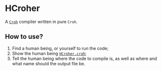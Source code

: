 # HCroher
A [`Croh`](https://github.com/CodesRunOnHumans/CodesRunOnHumans.git) compiler written in pure `Croh`.

## How to use?
1. Find a human being, or yourself to run the code;
2. Show the human being [`HCroher.croh`](./HCroher.croh);
3. Tell the human being where the code to compile is, as well as where and what name should the output file be.